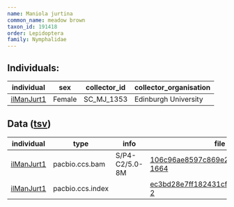 ```yaml
---
name: Maniola jurtina
common_name: meadow brown
taxon_id: 191418
order: Lepidoptera
family: Nymphalidae
---
```


## Individuals:

| individual | sex | collector_id | collector_organisation |
| ---------- | --- | ------------ | ---------------------- |
| [ilManJurt1](ilManJurt1.md) | Female | SC_MJ_1353 | Edinburgh University |

## Data ([tsv](Maniola_jurtina_data.tsv))

| individual | type | info | file |
| ---------- | ---- | ---- | ---- |
| [ilManJurt1](ilManJurt1.md) | pacbio.ccs.bam | S/P4-C2/5.0-8M | [106c96ae8597c869e2fbd0f0a7c4da3a-1664](https://darwin.cog.sanger.ac.uk/insects/Maniola_jurtina/ilManJurt1/genomic_data/pacbio/m64089_191221_161251.ccs.bam) |
| [ilManJurt1](ilManJurt1.md) | pacbio.ccs.index |  | [ec3bd28e7ff182431cf0be2a7f7f4394-2](https://darwin.cog.sanger.ac.uk/insects/Maniola_jurtina/ilManJurt1/genomic_data/pacbio/m64089_191221_161251.ccs.bam.pbi) |
